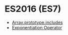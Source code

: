 # ES2016 (ES7)

- [Array.prototype.includes](https://github.com/tc39/Array.prototype.includes/)
- [Exponentiation Operator](https://github.com/rwaldron/exponentiation-operator)
